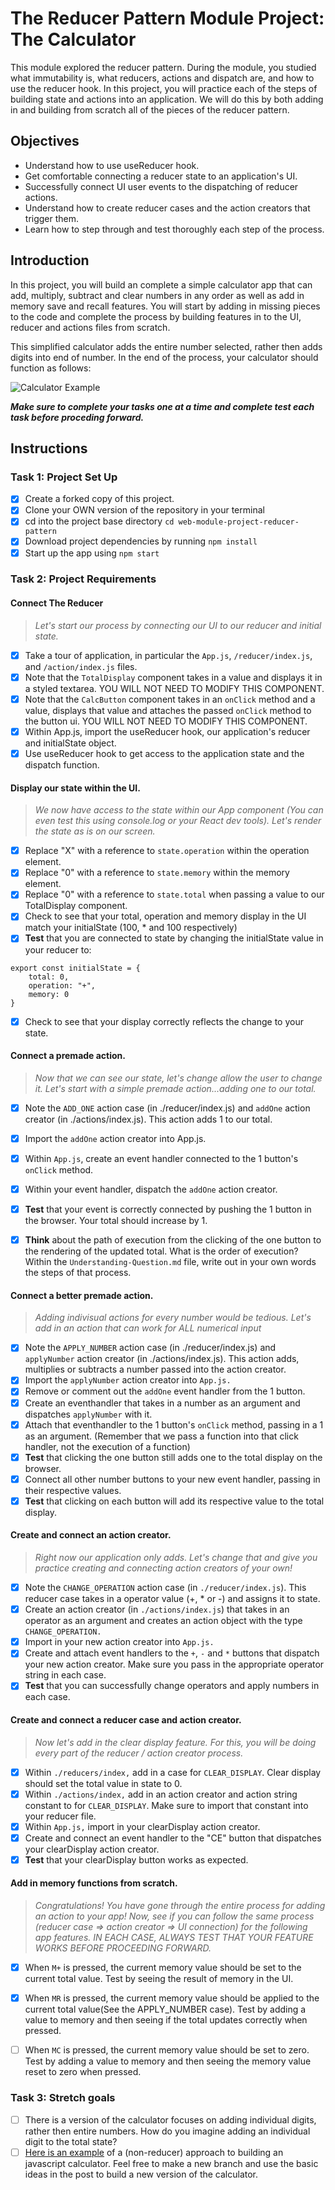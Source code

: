 # The Reducer Pattern Module Project: The Calculator

This module explored the reducer pattern. During the module, you studied what immutability is, what reducers, actions and dispatch are, and how to use the reducer hook. In this project, you will practice each of the steps of building state and actions into an application. We will do this by both adding in and building from scratch all of the pieces of the reducer pattern.

## Objectives
- Understand how to use useReducer hook.
- Get comfortable connecting a reducer state to an application's UI.
- Successfully connect UI user events to the dispatching of reducer actions.
- Understand how to create reducer cases and the action creators that trigger them.
- Learn how to step through and test thoroughly each step of the process.

## Introduction
In this project, you will build an complete a simple calculator app that can add, multiply, subtract and clear numbers in any order as well as add in memory save and recall features. You will start by adding in missing pieces to the code and complete the process by building features in to the UI, reducer and actions files from scratch.

This simplified calculator adds the entire number selected, rather then adds digits into end of number. In the end of the process, your calculator should function as follows:

![Calculator Example](project-goals.gif)

***Make sure to complete your tasks one at a time and complete test each task before proceding forward.***

## Instructions
### Task 1: Project Set Up
* [X] Create a forked copy of this project.
* [X] Clone your OWN version of the repository in your terminal
* [X] cd into the project base directory `cd web-module-project-reducer-pattern`
* [X] Download project dependencies by running `npm install`
* [X] Start up the app using `npm start`

### Task 2: Project Requirements
#### Connect The Reducer
> *Let's start our process by connecting our UI to our reducer and initial state.*
* [X] Take a tour of application, in particular the `App.js`, `/reducer/index.js`, and `/action/index.js` files.
* [X] Note that the `TotalDisplay` component takes in a value and displays it in a styled textarea. YOU WILL NOT NEED TO MODIFY THIS COMPONENT.
* [X] Note that the `CalcButton` component takes in an `onClick` method and a value, displays that value and attaches the passed `onClick` method to the button ui. YOU WILL NOT NEED TO MODIFY THIS COMPONENT.
* [X] Within App.js, import the useReducer hook, our application's reducer and initialState object.
* [X] Use useReducer hook to get access to the application state and the dispatch function.

#### Display our state within the UI.
> *We now have access to the state within our App component (You can even test this using console.log or your React dev tools). Let's render the state as is on our screen.*
* [X] Replace "X" with a reference to `state.operation` within the operation element.
* [X] Replace "0" with a reference to `state.memory` within the memory element.
* [X] Replace "0" with a reference to `state.total` when passing a value to our TotalDisplay component.
* [X] Check to see that your total, operation and memory display in the UI match your initialState (100, * and 100 respectively)
* [X] **Test** that you are connected to state by changing the initialState value in your reducer to:
```
export const initialState = {
    total: 0,
    operation: "+",
    memory: 0
}
```
* [X] Check to see that your display correctly reflects the change to your state.

#### Connect a premade action.
> *Now that we can see our state, let's change allow the user to change it. Let's start with a simple premade action...adding one to our total.*
* [X] Note the `ADD_ONE` action case (in ./reducer/index.js) and `addOne` action creator (in ./actions/index.js). This action adds 1 to our total.
* [X] Import the `addOne` action creator into App.js.
* [X] Within `App.js`, create an event handler connected to the 1 button's `onClick` method.
* [X] Within your event handler, dispatch the `addOne` action creator.
* [X] **Test** that your event is correctly connected by pushing the 1 button in the browser. Your total should increase by 1.
* [X] **Think** about the path of execution from the clicking of the one button to the rendering of the updated total. What is the order of execution? Within the `Understanding-Question.md` file, write out in your own words the steps of that process.


#### Connect a better premade action.
> *Adding indivisual actions for every number would be tedious. Let's add in an action that can work for ALL numerical input*
* [X] Note the `APPLY_NUMBER` action case (in ./reducer/index.js) and `applyNumber` action creator (in ./actions/index.js). This action adds, multiplies or subtracts a number passed into the action creator.
* [X] Import the `applyNumber` action creator into `App.js.`
* [X] Remove or comment out the `addOne` event handler from the 1 button.
* [X] Create an eventhandler that takes in a number as an argument and dispatches `applyNumber` with it.
* [X] Attach that eventhandler to the 1 button's `onClick` method, passing in a 1 as an argument. (Remember that we pass a function into that click handler, not the execution of a function)
* [X] **Test** that clicking the one button still adds one to the total display on the browser.
* [X] Connect all other number buttons to your new event handler, passing in their respective values.
* [X] **Test** that clicking on each button will add its respective value to the total display.

#### Create and connect an action creator.
> *Right now our application only adds. Let's change that and give you practice creating and connecting action creators of your own!*
* [X] Note the `CHANGE_OPERATION` action case (in `./reducer/index.js`). This reducer case takes in a operator value (+, * or -) and assigns it to state.
* [X] Create an action creator (in `./actions/index.js`) that takes in an operator as an argument and creates an action object with the type `CHANGE_OPERATION.`
* [X] Import in your new action creator into `App.js.`
* [X] Create and attach event handlers to the `+`, `-` and `*` buttons that dispatch your new action creator. Make sure you pass in the appropriate operator string in each case.
* [X] **Test** that you can successfully change operators and apply numbers in each case.

#### Create and connect a reducer case and action creator.
> *Now let's add in the clear display feature. For this, you will be doing every part of the reducer / action creator process.*
* [X] Within `./reducers/index,` add in a case for `CLEAR_DISPLAY`. Clear display should set the total value in state to 0.
* [X] Within `./actions/index,` add in an action creator and action string constant to for `CLEAR_DISPLAY`. Make sure to import that constant into your reducer file.
* [X] Within `App.js,` import in your clearDisplay action creator.
* [X] Create and connect an event handler to the "CE" button that dispatches your clearDisplay action creator.
* [X] **Test** that your clearDisplay button works as expected.

#### Add in memory functions from scratch.
> *Congratulations! You have gone through the entire process for adding an action to your app! Now, see if you can follow the same process (reducer case => action creator => UI connection) for the following app features. IN EACH CASE, ALWAYS TEST THAT YOUR FEATURE WORKS BEFORE PROCEEDING FORWARD.*

* [X] When `M+` is pressed, the current memory value should be set to the current total value. Test by seeing the result of memory in the UI.
* [X] When `MR` is pressed, the current memory value should be applied to the current total value(See the APPLY_NUMBER case). Test by adding a value to memory and then seeing if the total updates correctly when pressed.
* [ ] When `MC` is pressed, the current memory value should be set to zero. Test by adding a value to memory and then seeing the memory value reset to zero when pressed.


### Task 3: Stretch goals
- [ ] There is a version of the calculator focuses on adding individual digits, rather then entire numbers. How do you imagine adding an individual digit to the total state?
- [ ] [Here is an example](https://freshman.tech/calculator/) of a (non-reducer) approach to building an javascript calculator. Feel free to make a new branch and use the basic ideas in the post to build a new version of the calculator.
